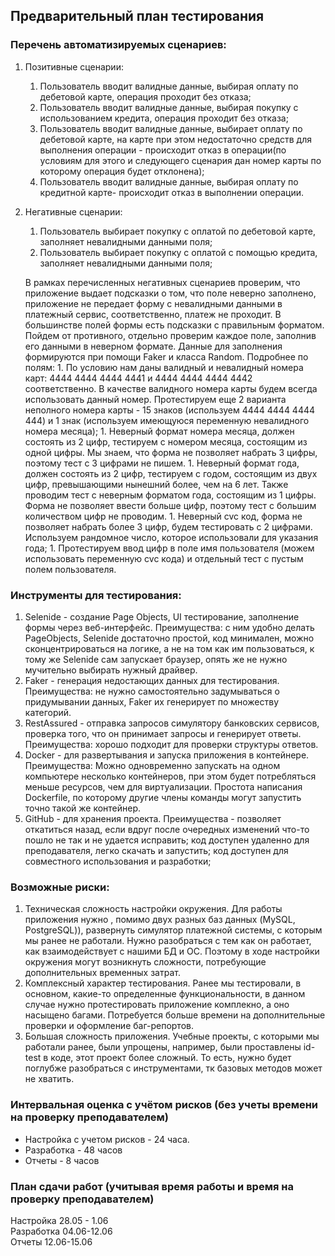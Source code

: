 ## Предварительный план тестирования 
### Перечень автоматизируемых сценариев: 
1. Позитивные сценарии: 
    1. Пользователь вводит валидные данные, выбирая оплату по дебетовой карте, операция проходит без отказа; 
    1. Пользователь вводит валидные данные, выбирая покупку с использованием кредита, операция проходит без отказа; 
    1. Пользователь вводит валидные данные, выбирает оплату по дебетовой карте, на карте при этом недостаточно средств
    для выполнения операции -  происходит отказ в операции(по условиям для этого и следующего сценария дан номер карты 
    по которому операция будет отклонена); 
    1. Пользователь вводит валидные данные, выбирая оплату по кредитной карте- происходит отказ в выполнении операции.
     
1. Негативные сценарии: 
    1. Пользователь выбирает покупку с оплатой по дебетовой карте, заполняет невалидными данными поля; 
    1. Пользователь выбирает покупку с оплатой с помощью кредита, заполняет невалидными данными поля; 
    
    В рамках перечисленных негативных сценариев проверим, что приложение выдает подсказки о том,  что поле неверно заполнено,
    приложение  не передает форму с  невалидными данными в платежный сервис, соответственно, платеж не проходит.
    В большинстве полей формы есть подсказки с правильным форматом. Пойдем от противного, отдельно проверим   каждое поле,
    заполнив его данными в неверном формате. Данные для заполнения формируются при помощи Faker и класса Random.
    Подробнее по полям: 
        1. По условию нам даны валидный и невалидный номера карт: 4444 4444 4444 4441 и 4444 4444 4444 4442 соответственно. 
        В качестве валидного номера карты будем всегда использовать данный номер. 
        Протестируем еще 2 варианта неполного номера карты - 15 знаков (используем 4444 4444 4444 444) и 1 знак (используем имеющуюся
        переменную невалидного номера месяца); 
        1. Неверный формат номера месяца, должен состоять из 2 цифр, тестируем с номером месяца, состоящим из одной цифры. Мы знаем, 
        что форма не позволяет набрать  3 цифры, поэтому тест с 3 цифрами не пишем. 
        1. Неверный формат года, должен состоять из 2 цифр, тестируем с годом, состоящим из двух цифр, превышающими нынешний более, чем 
        на 6 лет. Также проводим тест с неверным форматом года, состоящим из 1 цифры. Форма не позволяет ввести больше цифр, поэтому тест
        с большим количеством цифр не проводим. 
        1. Неверный cvc код, форма не позволяет набрать более 3 цифр, будем тестировать с 2 цифрами. Используем рандомное число, которое использовали для указания года; 
        1. Протестируем ввод цифр в поле имя пользователя (можем использовать переменную cvc кода) и отдельный тест с пустым полем пользователя. 
        
    
### Инструменты для  тестирования: 
1. Selenide  - создание Page Objects, UI тестирование, заполнение формы через веб-интерфейс. 
 Преимущества: с ним удобно делать PageObjects, 
 Selenide достаточно простой, код минимален,  можно сконцентрироваться на логике, а не на том как им пользоваться,
     к тому же Selenide сам запускает браузер, опять же не нужно мучительно выбирать нужный драйвер. 
1. Faker - генерация недостающих данных для тестирования. Преимущества: не нужно самостоятельно задумываться  о придумывании данных, Faker их генерирует по множеству категорий. 
1. RestAssured - отправка запросов симулятору банковских сервисов, проверка того, что он принимает запросы и 
генерирует ответы. Преимущества: хорошо подходит для проверки структуры ответов. 
1. Docker - для развертывания и запуска приложения в контейнере. Преимущества: Можно одновременно запускать на одном компьютере 
несколько контейнеров, при этом будет потребляться меньше ресурсов, чем для виртуализации. Простота написания Dockerfile, 
по которому другие члены команды могут запустить точно такой же контейнер. 
1. GitHub - для хранения проекта. Преимущества - позволяет откатиться назад, если вдруг после очередных изменений
что-то пошло не так и не удается исправить; код доступен удаленно для преподавателя, легко скачать и запустить; 
код доступен для совместного использования и разработки; 

### Возможные риски: 
 1. Техническая сложность настройки окружения.
  Для работы приложения нужно , помимо двух разных  баз данных (MySQL, PostgreSQL)), развернуть симулятор платежной системы, 
  с которым мы ранее не работали. Нужно разобраться с тем как он работает, как взаимодействует с нашими БД и ОС. 
  Поэтому в ходе настройки окружения могут возникнуть сложности, потребующие дополнительных временных затрат. 
 1. Комплексный характер тестирования. Ранее мы тестировали,  в основном, какие-то определенные функциональности, в данном случае 
 нужно протестировать приложение комплекно, а оно насыщено багами. Потребуется больше времени на дополнительные проверки и 
 оформление баг-репортов. 
 1. Большая сложность приложения. Учебные проекты, с которыми мы работали ранее, были упрощены, например, были проставлены id-test в коде, 
 этот проект более сложный. То есть, нужно будет поглубже разобраться с инструментами, тк базовых методов может не хватить.
  
  
### Интервальная оценка с учётом рисков (без учеты времени на проверку преподавателем)
   * Настройка с учетом рисков - 24 часа. 
   * Разработка  - 48 часов
   * Отчеты -  8 часов 
  
 ### План сдачи работ (учитывая время работы и время на проверку преподавателем)
 Настройка 28.05 - 1.06    
 Разработка 04.06-12.06  
 Отчеты 12.06-15.06 